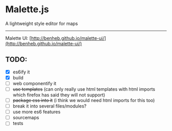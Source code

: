 # Malette.js
A lightweight style editor for maps

****

Malette UI: [http://benheb.github.io/malette-ui/](http://benheb.github.io/malette-ui/)


## TODO:
- [X] es6ify it
- [X] build
- [ ] web componentify it
- [ ] ~~use templates~~ (can only really use html templates with html imports which firefox has said they will not support)
- [ ] ~~package css into it~~ (i think we would need html imports for this too)
- [ ] break it into several files/modules?
- [ ] use more es6 features
- [ ] sourcemaps
- [ ] tests
